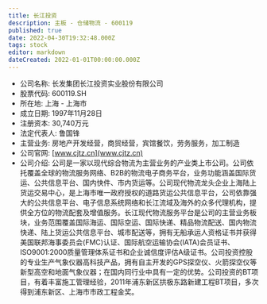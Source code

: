 ```yaml
---
title: 长江投资
description: 主板 - 仓储物流 - 600119
published: true
date: 2022-04-30T19:32:48.000Z
tags: stock
editor: markdown
dateCreated: 2022-01-01T00:00:00.000Z
---
```


- 公司名称: 长发集团长江投资实业股份有限公司
- 股票代码: 600119.SH
- 所在地: 上海 - 上海市
- 成立日期: 1997年11月28日
- 注册资本: 30,740万元
- 法定代表人: 鲁国锋
- 主营业务: 房地产开发经营，商贸经营，宾馆餐饮，劳务服务，加工制造
- 公司官网: [www.cjtz.cn](www.cjtz.cn)
- 公司介绍: 公司是一家以现代综合物流为主营业务的产业类上市公司。公司依托覆盖全球的物流服务网络、B2B的物流电子商务平台，业务功能涵盖国际货运、公共信息平台、国内快件、市内货运等。公司现代物流龙头企业上海陆上货运交易中心，是上海市唯一政府授权的道路货运公共信息平台，公司依靠强大的公共信息平台、电子信息系统网络和长江流域及海外的众多代理机构，提供全方位的物流配套及增值服务。长江现代物流服务平台是公司的主营业务板块，业务范围覆盖国际海运、国际空运、国际快递、精品物流配送、国内物流快递、陆上货运公共信息平台、城市配送等，拥有无船承运人资格证书并获得美国联邦海事委员会(FMC)认证、国际航空运输协会(IATA)会员证书、ISO9001:2000质量管理体系证书和企业诚信度评估A级证书。公司投资控股的专业生产气象仪器高科技产品，拥有自主开发的GPS探空仪、火箭探空仪等新型高空和地面气象仪器；在国内同行业中具有一定的优势。公司投资的BT项目，有着丰富施工管理经验，2011年浦东新区拱极东路新建工程BT项目，多次得到浦东新区、上海市市政工程金奖。


